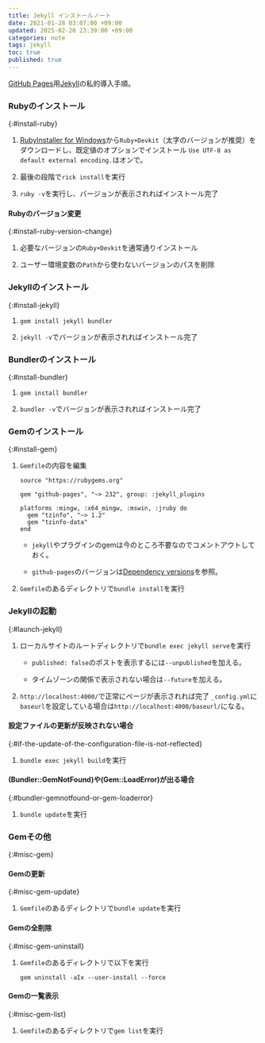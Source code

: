 ```yaml
---
title: Jekyll インストールノート
date: 2021-01-28 03:07:00 +09:00
updated: 2025-02-20 23:39:00 +09:00
categories: note
tags: jekyll
toc: true
published: true
---
```

[GitHub Pages](https://docs.github.com/ja/pages)用[Jekyll](https://jekyllrb.com/)の私的導入手順。

### Rubyのインストール
{:#install-ruby}

01. [RubyInstaller for Windows](https://rubyinstaller.org/downloads/)から`Ruby+Devkit`（太字のバージョンが推奨）をダウンロードし、既定値のオプションでインストール
    `Use UTF-8 as default external encoding.`はオンで。

02. 最後の段階で`rick install`を実行

03. `ruby -v`を実行し、バージョンが表示されればインストール完了

#### Rubyのバージョン変更
{:#install-ruby-version-change}

01. 必要なバージョンの`Ruby+Devkit`を通常通りインストール

02. ユーザー環境変数の`Path`から使わないバージョンのパスを削除

### Jekyllのインストール
{:#install-jekyll}

01. ```
    gem install jekyll bundler
    ```

02. `jekyll -v`でバージョンが表示されればインストール完了

### Bundlerのインストール
{:#install-bundler}

01. ```
    gem install bundler
    ```

02. `bundler -v`でバージョンが表示されればインストール完了

### Gemのインストール
{:#install-gem}

01. `Gemfile`の内容を編集

    ```
    source "https://rubygems.org"

    gem "github-pages", "~> 232", group: :jekyll_plugins

    platforms :mingw, :x64_mingw, :mswin, :jruby do
      gem "tzinfo", "~> 1.2"
      gem "tzinfo-data"
    end
    ```

    * `jekyll`やプラグインのgemは今のところ不要なのでコメントアウトしておく。

    * `github-pages`のバージョンは[Dependency versions](https://pages.github.com/versions/)を参照。

01. `Gemfile`のあるディレクトリで`bundle install`を実行

### Jekyllの起動
{:#launch-jekyll}

01. ローカルサイトのルートディレクトリで`bundle exec jekyll serve`を実行

    * `published: false`のポストを表示するには`--unpublished`を加える。

    * タイムゾーンの関係で表示されない場合は`--future`を加える。

03. `http://localhost:4000/`で正常にページが表示されれば完了
    `_config.yml`に`baseurl`を設定している場合は`http://localhost:4000/baseurl/`になる。

#### 設定ファイルの更新が反映されない場合
{:#if-the-update-of-the-configuration-file-is-not-reflected}

01. `bundle exec jekyll build`を実行

#### (Bundler::GemNotFound)や(Gem::LoadError)が出る場合
{:#bundler-gemnotfound-or-gem-loaderror}

01. `bundle update`を実行

### Gemその他
{:#misc-gem}

#### Gemの更新
{:#misc-gem-update}

01. `Gemfile`のあるディレクトリで`bundle update`を実行

#### Gemの全削除
{:#misc-gem-uninstall}

01. `Gemfile`のあるディレクトリで以下を実行

    ```
    gem uninstall -aIx --user-install --force
    ```

#### Gemの一覧表示
{:#misc-gem-list}

01. `Gemfile`のあるディレクトリで`gem list`を実行
